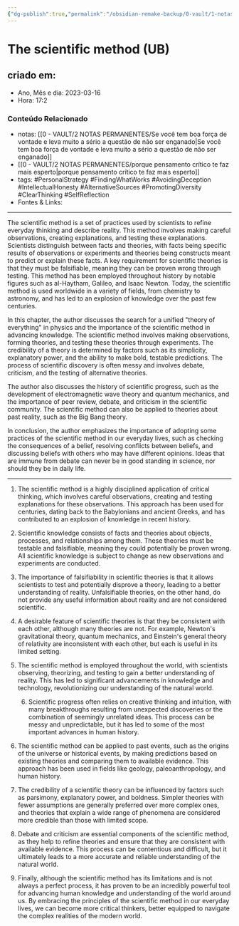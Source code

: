 ```yaml
---
{"dg-publish":true,"permalink":"/obsidian-remake-backup/0-vault/1-notas-literais/filosofia/the-scientific-method-ub/","tags":["PersonalStrategy","FindingWhatWorks","AvoidingDeception","IntellectualHonesty","AlternativeSources","PromotingDiversity","ClearThinking","SelfReflection"],"dgHomeLink":true,"dgShowLocalGraph":true,"dgShowFileTree":true,"noteIcon":""}
---
```


# The scientific method (UB)

## criado em: 

- Ano, Mês e dia: 2023-03-16
- Hora: 17:2

### Conteúdo Relacionado

- notas: [[0 - VAULT/2 NOTAS PERMANENTES/Se você tem boa força de vontade e leva muito a sério a questão de não ser enganado\|Se você tem boa força de vontade e leva muito a sério a questão de não ser enganado]]
- [[0 - VAULT/2 NOTAS PERMANENTES/porque pensamento crítico te faz mais esperto\|porque pensamento crítico te faz mais esperto]]
- tags: #PersonalStrategy #FindingWhatWorks #AvoidingDeception #IntellectualHonesty #AlternativeSources #PromotingDiversity #ClearThinking #SelfReflection
- Fontes & Links: 
---

The scientific method is a set of practices used by scientists to refine everyday thinking and describe reality. This method involves making careful observations, creating explanations, and testing these explanations. Scientists distinguish between facts and theories, with facts being specific results of observations or experiments and theories being constructs meant to predict or explain these facts. A key requirement for scientific theories is that they must be falsifiable, meaning they can be proven wrong through testing. This method has been employed throughout history by notable figures such as al-Haytham, Galileo, and Isaac Newton. Today, the scientific method is used worldwide in a variety of fields, from chemistry to astronomy, and has led to an explosion of knowledge over the past few centuries.

In this chapter, the author discusses the search for a unified "theory of everything" in physics and the importance of the scientific method in advancing knowledge. The scientific method involves making observations, forming theories, and testing these theories through experiments. The credibility of a theory is determined by factors such as its simplicity, explanatory power, and the ability to make bold, testable predictions. The process of scientific discovery is often messy and involves debate, criticism, and the testing of alternative theories.

The author also discusses the history of scientific progress, such as the development of electromagnetic wave theory and quantum mechanics, and the importance of peer review, debate, and criticism in the scientific community. The scientific method can also be applied to theories about past reality, such as the Big Bang theory.

In conclusion, the author emphasizes the importance of adopting some practices of the scientific method in our everyday lives, such as checking the consequences of a belief, resolving conflicts between beliefs, and discussing beliefs with others who may have different opinions. Ideas that are immune from debate can never be in good standing in science, nor should they be in daily life.

---

1. The scientific method is a highly disciplined application of critical thinking, which involves careful observations, creating and testing explanations for these observations. This approach has been used for centuries, dating back to the Babylonians and ancient Greeks, and has contributed to an explosion of knowledge in recent history.

2. Scientific knowledge consists of facts and theories about objects, processes, and relationships among them. These theories must be testable and falsifiable, meaning they could potentially be proven wrong. All scientific knowledge is subject to change as new observations and experiments are conducted.

3. The importance of falsifiability in scientific theories is that it allows scientists to test and potentially disprove a theory, leading to a better understanding of reality. Unfalsifiable theories, on the other hand, do not provide any useful information about reality and are not considered scientific.

4. A desirable feature of scientific theories is that they be consistent with each other, although many theories are not. For example, Newton's gravitational theory, quantum mechanics, and Einstein's general theory of relativity are inconsistent with each other, but each is useful in its limited setting.

5. The scientific method is employed throughout the world, with scientists observing, theorizing, and testing to gain a better understanding of reality. This has led to significant advancements in knowledge and technology, revolutionizing our understanding of the natural world.
   
   6. Scientific progress often relies on creative thinking and intuition, with many breakthroughs resulting from unexpected discoveries or the combination of seemingly unrelated ideas. This process can be messy and unpredictable, but it has led to some of the most important advances in human history.

7. The scientific method can be applied to past events, such as the origins of the universe or historical events, by making predictions based on existing theories and comparing them to available evidence. This approach has been used in fields like geology, paleoanthropology, and human history.

8. The credibility of a scientific theory can be influenced by factors such as parsimony, explanatory power, and boldness. Simpler theories with fewer assumptions are generally preferred over more complex ones, and theories that explain a wide range of phenomena are considered more credible than those with limited scope.

9. Debate and criticism are essential components of the scientific method, as they help to refine theories and ensure that they are consistent with available evidence. This process can be contentious and difficult, but it ultimately leads to a more accurate and reliable understanding of the natural world.

10. Finally, although the scientific method has its limitations and is not always a perfect process, it has proven to be an incredibly powerful tool for advancing human knowledge and understanding of the world around us. By embracing the principles of the scientific method in our everyday lives, we can become more critical thinkers, better equipped to navigate the complex realities of the modern world.
